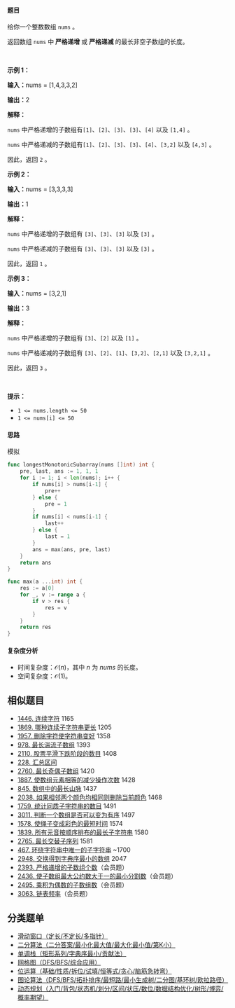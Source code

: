 #### 题目

<p>给你一个整数数组 <code>nums</code> 。</p>

<p>返回数组 <code>nums</code> 中<strong> 严格递增 </strong>或 <strong>严格递减 </strong>的最长非空子数组的长度。</p>

<p>&nbsp;</p>

<p><strong class="example">示例 1：</strong></p>

<div class="example-block">
<p><strong>输入：</strong><span class="example-io">nums = [1,4,3,3,2]</span></p>

<p><strong>输出：</strong><span class="example-io">2</span></p>

<p><strong>解释：</strong></p>

<p><code>nums</code> 中严格递增的子数组有<code>[1]</code>、<code>[2]</code>、<code>[3]</code>、<code>[3]</code>、<code>[4]</code> 以及 <code>[1,4]</code> 。</p>

<p><code>nums</code> 中严格递减的子数组有<code>[1]</code>、<code>[2]</code>、<code>[3]</code>、<code>[3]</code>、<code>[4]</code>、<code>[3,2]</code> 以及 <code>[4,3]</code> 。</p>

<p>因此，返回 <code>2</code> 。</p>
</div>

<p><strong class="example">示例 2：</strong></p>

<div class="example-block">
<p><strong>输入：</strong><span class="example-io">nums = [3,3,3,3]</span></p>

<p><strong>输出：</strong><span class="example-io">1</span></p>

<p><strong>解释：</strong></p>

<p><code>nums</code> 中严格递增的子数组有 <code>[3]</code>、<code>[3]</code>、<code>[3]</code> 以及 <code>[3]</code> 。</p>

<p><code>nums</code> 中严格递减的子数组有 <code>[3]</code>、<code>[3]</code>、<code>[3]</code> 以及 <code>[3]</code> 。</p>

<p>因此，返回 <code>1</code> 。</p>
</div>

<p><strong class="example">示例 3：</strong></p>

<div class="example-block">
<p><strong>输入：</strong><span class="example-io">nums = [3,2,1]</span></p>

<p><strong>输出：</strong><span class="example-io">3</span></p>

<p><strong>解释：</strong></p>

<p><code>nums</code> 中严格递增的子数组有 <code>[3]</code>、<code>[2]</code> 以及 <code>[1]</code> 。</p>

<p><code>nums</code> 中严格递减的子数组有 <code>[3]</code>、<code>[2]</code>、<code>[1]</code>、<code>[3,2]</code>、<code>[2,1]</code> 以及 <code>[3,2,1]</code> 。</p>

<p>因此，返回 <code>3</code> 。</p>
</div>

<p>&nbsp;</p>

<p><strong>提示：</strong></p>

<ul>
	<li><code>1 &lt;= nums.length &lt;= 50</code></li>
	<li><code>1 &lt;= nums[i] &lt;= 50</code></li>
</ul>

#### 思路

模拟

``` go
func longestMonotonicSubarray(nums []int) int {
	pre, last, ans := 1, 1, 1
	for i := 1; i < len(nums); i++ {
		if nums[i] > nums[i-1] {
			pre++
		} else {
			pre = 1
		}
		if nums[i] < nums[i-1] {
			last++
		} else {
			last = 1
		}
		ans = max(ans, pre, last)
	}
	return ans
}

func max(a ...int) int {
	res := a[0]
	for _, v := range a {
		if v > res {
			res = v
		}
	}
	return res
}
```

#### 复杂度分析

- 时间复杂度：$\mathcal{O}(n)$，其中 $n$ 为 $\textit{nums}$ 的长度。
- 空间复杂度：$\mathcal{O}(1)$。

## 相似题目

- [1446. 连续字符](https://leetcode.cn/problems/consecutive-characters/) 1165
- [1869. 哪种连续子字符串更长](https://leetcode.cn/problems/longer-contiguous-segments-of-ones-than-zeros/) 1205
- [1957. 删除字符使字符串变好](https://leetcode.cn/problems/delete-characters-to-make-fancy-string/) 1358
- [978. 最长湍流子数组](https://leetcode.cn/problems/longest-turbulent-subarray/) 1393
- [2110. 股票平滑下跌阶段的数目](https://leetcode.cn/problems/number-of-smooth-descent-periods-of-a-stock/) 1408
- [228. 汇总区间](https://leetcode.cn/problems/summary-ranges/)
- [2760. 最长奇偶子数组](https://leetcode.cn/problems/longest-even-odd-subarray-with-threshold/) 1420
- [1887. 使数组元素相等的减少操作次数](https://leetcode.cn/problems/reduction-operations-to-make-the-array-elements-equal/) 1428
- [845. 数组中的最长山脉](https://leetcode.cn/problems/longest-mountain-in-array/) 1437
- [2038. 如果相邻两个颜色均相同则删除当前颜色](https://leetcode.cn/problems/remove-colored-pieces-if-both-neighbors-are-the-same-color/) 1468
- [1759. 统计同质子字符串的数目](https://leetcode.cn/problems/count-number-of-homogenous-substrings/) 1491
- [3011. 判断一个数组是否可以变为有序](https://leetcode.cn/problems/find-if-array-can-be-sorted/) 1497
- [1578. 使绳子变成彩色的最短时间](https://leetcode.cn/problems/minimum-time-to-make-rope-colorful/) 1574
- [1839. 所有元音按顺序排布的最长子字符串](https://leetcode.cn/problems/longest-substring-of-all-vowels-in-order/) 1580
- [2765. 最长交替子序列](https://leetcode.cn/problems/longest-alternating-subarray/) 1581
- [467. 环绕字符串中唯一的子字符串](https://leetcode.cn/problems/unique-substrings-in-wraparound-string/) ~1700
- [2948. 交换得到字典序最小的数组](https://leetcode.cn/problems/make-lexicographically-smallest-array-by-swapping-elements/) 2047
- [2393. 严格递增的子数组个数](https://leetcode.cn/problems/count-strictly-increasing-subarrays/)（会员题）
- [2436. 使子数组最大公约数大于一的最小分割数](https://leetcode.cn/problems/minimum-split-into-subarrays-with-gcd-greater-than-one/)（会员题）
- [2495. 乘积为偶数的子数组数](https://leetcode.cn/problems/number-of-subarrays-having-even-product/)（会员题）
- [3063. 链表频率](https://leetcode.cn/problems/linked-list-frequency/)（会员题）


## 分类题单

- [滑动窗口（定长/不定长/多指针）](https://leetcode.cn/circle/discuss/0viNMK/)
- [二分算法（二分答案/最小化最大值/最大化最小值/第K小）](https://leetcode.cn/circle/discuss/SqopEo/)
- [单调栈（矩形系列/字典序最小/贡献法）](https://leetcode.cn/circle/discuss/9oZFK9/)
- [网格图（DFS/BFS/综合应用）](https://leetcode.cn/circle/discuss/YiXPXW/)
- [位运算（基础/性质/拆位/试填/恒等式/贪心/脑筋急转弯）](https://leetcode.cn/circle/discuss/dHn9Vk/)
- [图论算法（DFS/BFS/拓扑排序/最短路/最小生成树/二分图/基环树/欧拉路径）](https://leetcode.cn/circle/discuss/01LUak/)
- [动态规划（入门/背包/状态机/划分/区间/状压/数位/数据结构优化/树形/博弈/概率期望）](https://leetcode.cn/circle/discuss/tXLS3i/)